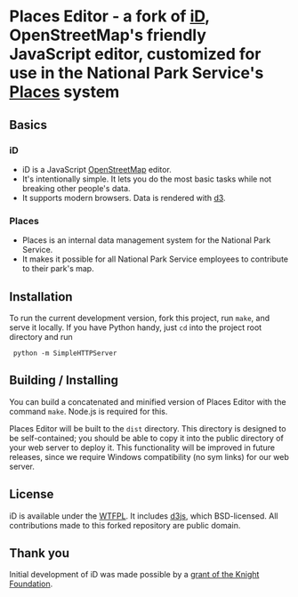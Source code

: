 # Places Editor - a fork of [iD](https://github.com/openstreetmap/id), OpenStreetMap's friendly JavaScript editor, customized for use in the National Park Service's [Places](https://www.nps.gov/tools/places/) system

## Basics

### iD

* iD is a JavaScript [OpenStreetMap](http://www.openstreetmap.org/) editor.
* It's intentionally simple. It lets you do the most basic tasks while not breaking other people's data.
* It supports modern browsers. Data is rendered with [d3](http://d3js.org/).

### Places

* Places is an internal data management system for the National Park Service.
* It makes it possible for all National Park Service employees to contribute to their park's map.

## Installation

To run the current development version, fork this project, run `make`, and serve it locally.
If you have Python handy, just `cd` into the project root directory and run

     python -m SimpleHTTPServer

## Building / Installing

You can build a concatenated and minified version of Places Editor with the command `make`. Node.js is required for this.

Places Editor will be built to the `dist` directory. This directory is designed to be self-contained; you should be able to copy it into the public directory of your web server to deploy it. This functionality will be improved in future releases, since we require Windows compatibility (no sym links) for our web server.

## License

iD is available under the [WTFPL](http://sam.zoy.org/wtfpl/). It includes [d3js](http://d3js.org/), which BSD-licensed. All contributions made to this forked repository are public domain.

## Thank you

Initial development of iD was made possible by a [grant of the Knight Foundation](http://www.mapbox.com/blog/knight-invests-openstreetmap/).
